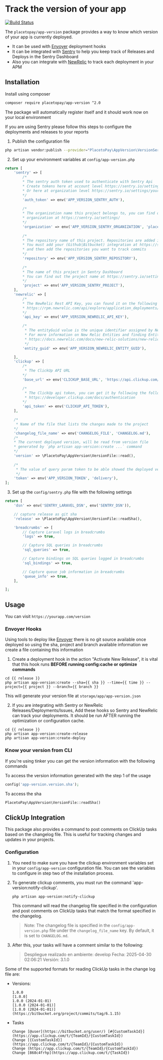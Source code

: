 # Track the version of your app

[![Build Status](https://travis-ci.org/placetopay-org/app-version.svg?branch=master)](https://travis-ci.org/placetopay-org/app-version)

The `placetopay/app-version` package provides a way to know which version of your app is currently deployed.

* It can be used with [Envoyer](https://envoyer.io/) deployment hooks
* It can be integrated with [Sentry](https://sentry.io) to help you keep track of Releases and Deploys in the Sentry
  Dashboard
* Also you can integrate with [NewRelic](https://newrelic.com) to track each deployment in your APM

## Installation

Install using composer

```bash
composer require placetopay/app-version ^2.0
```

The package will automatically register itself and it should work now on your local environment

If you are using Sentry please follow this steps to configure the deployments and releases to your reports

1. Publish the configuration file

 ```bash
 php artisan vendor:publish --provider="PlacetoPay\AppVersion\VersionServiceProvider"
 ```

2. Set up your environment variables at `config/app-version.php`

```php
return [
    'sentry' => [
        /*
        * The sentry auth token used to authenticate with Sentry Api
        * Create tokens here at account level https://sentry.io/settings/account/api/auth-tokens/
        * Or here at organization level https://sentry.io/settings/your-organization/developer-settings/
        */
        'auth_token' => env('APP_VERSION_SENTRY_AUTH'),
        
        /*
        * The organization name this project belongs to, you can find out the
        * organization at https://sentry.io/settings/
        */
        'organization' => env('APP_VERSION_SENTRY_ORGANIZATION', 'placetopay'),
        
        /*
        * The repository name of this project. Repositories are added in sentry as integrations.
        * You must add your (Github|Bitbucket) integration at https://sentry.io/settings/your-organization/integrations/
        * and then add the repositories you want to track commits
        */
        'repository' => env('APP_VERSION_SENTRY_REPOSITORY'),
        
        /*
        * The name of this project in Sentry Dashboard
        * You can find out the project name at https://sentry.io/settings/your-organization/projects/
        */
        'project' => env('APP_VERSION_SENTRY_PROJECT'),
    ],
    'newrelic' => [
        /*
        * The NewRelic Rest API Key, you can found it on the following URL when you are logged in
        * https://rpm.newrelic.com/api/explore/application_deployments/create
        */
        'api_key' => env('APP_VERSION_NEWRELIC_API_KEY'),

        /*
         * The entityGuid value is the unique identifier assigned by New Relic to your system components during instrumentation and setup processes.
         * For more information on New Relic Entities and finding Entity GUIDs, see this guide.
         * https://docs.newrelic.com/docs/new-relic-solutions/new-relic-one/core-concepts/what-entity-new-relic/#find
         */
        'entity_guid' => env('APP_VERSION_NEWRELIC_ENTITY_GUID'),

    ],
    'clickup' => [
        /*
         * The ClickUp API URL
        */
        'base_url' => env('CLICKUP_BASE_URL', 'https://api.clickup.com/api/v2'),

        /*
         * The ClickUp api token, you can get it by following the following documentation
         * https://developer.clickup.com/docs/authentication
        */
        'api_token' => env('CLICKUP_API_TOKEN'),
    ],

    /*
     * Name of the file that lists the changes made to the project
    */
    'changelog_file_name' => env('CHANGELOG_FILE', 'CHANGELOG.md'),
    /*
    * The current deployed version, will be read from version file
    * generated by `php artisan app-version:create ...` command
    */
    'version' => \PlacetoPay\AppVersion\VersionFile::read(),
    
    /*
     * The value of query param token to be able showed the deployed version.
     */
    'token' => env('APP_VERSION_TOKEN', 'delivery'),
];
```

3. Set up the `config/sentry.php` file with the following settings
```php
return [
    'dsn' => env('SENTRY_LARAVEL_DSN', env('SENTRY_DSN')),

    // capture release as git sha
    'release' => \PlacetoPay\AppVersion\VersionFile::readSha(),

    'breadcrumbs' => [
        // Capture Laravel logs in breadcrumbs
        'logs' => true,

        // Capture SQL queries in breadcrumbs
        'sql_queries' => true,

        // Capture bindings on SQL queries logged in breadcrumbs
        'sql_bindings' => true,

        // Capture queue job information in breadcrumbs
        'queue_info' => true,
    ],

];
```

## Usage

You can visit `https://yourapp.com/version`

### Envoyer Hooks

Using tools to deploy like [Envoyer](https://envoyer.io) there is no git source available once deployed so using the
sha, project and branch available information we create a file containing this information

1. Create a deployment hook in the action "Activate New Release", it is vital that this hook runs **BEFORE running
   config:cache or optimize commands**

```shell
cd {{ release }}
php artisan app-version:create --sha={{ sha }} --time={{ time }} --project={{ project }} --branch={{ branch }}
```

This will generate your version file at `storage/app/app-version.json`

2. If you are integrating with Sentry or NewRelic Releases/Deployments/Issues, Add these hooks so Sentry and NewRelic
   can track your deployments. It should be run AFTER running the optimization or configuration cache.

```shell
cd {{ release }}
php artisan app-version:create-release
php artisan app-version:create-deploy
``` 

### Know your version from CLI

If you're using tinker you can get the version information with the following commands

To access the version information generated with the step 1 of the usage

```php 
config('app-version.version.sha'); 
```

To access the sha

```php 
PlacetoPay\AppVersion\VersionFile::readSha()
```

## ClickUp Integration
This package also provides a command to post comments on ClickUp tasks based on the changelog file.
This is useful for tracking changes and updates in your projects.

### Configuration

1. You need to make sure you have the clickup environment variables set in your `config/app-version` configuration file.
   You can see the variables to configure in step two of the installation process.

2. To generate clickup comments, you must run the command 'app-version:notify-clickup'.
    ```shell
    php artisan app-version:notify-clickup
    ``` 

    This command will read the changelog file specified in the configuration and post comments on ClickUp tasks that match the format specified in the changelog.
    > Note: The changelog file is specified in the `config/app-version.php` file under the `changelog_file_name` key.
    By default, it is set to `CHANGELOG.md`.

3. After this, your tasks will have a comment similar to the following:

   >Despliegue realizado en ambiente: develop
   Fecha: 2025-04-30 02:06:21
   Versión: 3.1.0


Some of the supported formats for reading ClickUp tasks in the change log file are:

* Versions:
     ```
  1.0.0
  [1.0.0]
  1.0.0 (2024-01-01)
  [1.0.0 (2024-01-01)]
  [1.0.0 (2024-01-01)](https://bitbucket.org/project/commits/tag/6.1.15) 
     ```

* Tasks
     ```
  Change [@user](https://bitbucket.org/user/) [#{CustomTaskId}](https://app.clickup.com/t/{TeamId}/{CustomTaskId})
  Change [{CustomTaskId}](https://app.clickup.com/t/{TeamId}/{CustomTaskId})
  Change (https://app.clickup.com/t/{TeamId}/{CustomTaskId}) 
  Change [868c4frhp](https://app.clickup.com/t/{TaskId})
     ```
